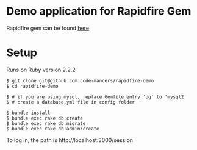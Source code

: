 # Demo application for Rapidfire Gem
  Rapidfire gem can be found [here](https://github.com/code-mancers/rapidfire)

# Setup

Runs on Ruby version 2.2.2

```
$ git clone git@github.com:code-mancers/rapidfire-demo
$ cd rapidfire-demo

$ # if you are using mysql, replace Gemfile entry 'pg' to 'mysql2'
$ # create a database.yml file in config folder

$ bundle install
$ bundle exec rake db:create
$ bundle exec rake db:migrate
$ bundle exec rake db:admin:create

```

To log in, the path is http://localhost:3000/session